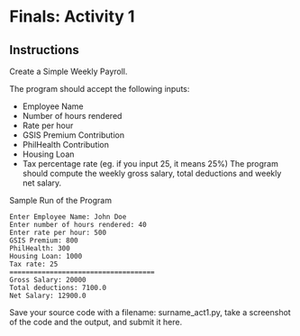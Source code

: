 # Finals: Activity 1

## Instructions

Create a Simple Weekly Payroll.

The program should accept the following inputs:

- Employee Name
- Number of hours rendered
- Rate per hour
- GSIS Premium Contribution
- PhilHealth Contribution
- Housing Loan
- Tax percentage rate (eg. if you input 25, it means 25%)
  The program should compute the weekly gross salary, total deductions
  and weekly net salary.

Sample Run of the Program

```
Enter Employee Name: John Doe
Enter number of hours rendered: 40
Enter rate per hour: 500
GSIS Premium: 800
PhilHealth: 300
Housing Loan: 1000
Tax rate: 25
====================================
Gross Salary: 20000
Total deductions: 7100.0
Net Salary: 12900.0
```

Save your source code with a filename: surname_act1.py, take a screenshot of the code and the output, and submit it here.
